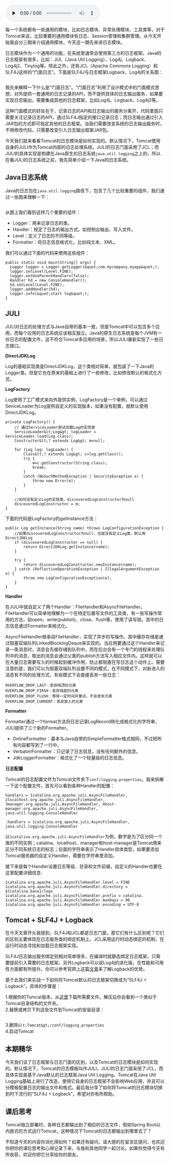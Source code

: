 <audio id="audio" title="31 | Logger组件：Tomcat的日志框架及实战" controls="" preload="none"><source id="mp3" src="https://static001.geekbang.org/resource/audio/06/7b/06f1a6e8d3084c0929d5d807504b9c7b.mp3"></audio>

每一个系统都有一些通用的模块，比如日志模块、异常处理模块、工具类等，对于Tomcat来说，比较重要的通用模块有日志、Session管理和集群管理。从今天开始我会分三期来介绍通用模块，今天这一期先来讲日志模块。

日志模块作为一个通用的功能，在系统里通常会使用第三方的日志框架。Java的日志框架有很多，比如：JUL（Java Util Logging）、Log4j、Logback、Log4j2、Tinylog等。除此之外，还有JCL（Apache Commons Logging）和SLF4J这样的“门面日志”。下面是SLF4J与日志框架Logback、Log4j的关系图：

<img src="https://static001.geekbang.org/resource/image/a2/2b/a263790cd53456273d50ab754063a72b.png" alt="">

我先来解释一下什么是“门面日志”。“门面日志”利用了设计模式中的门面模式思想，对外提供一套通用的日志记录的API，而不提供具体的日志输出服务，如果要实现日志输出，需要集成其他的日志框架，比如Log4j、Logback、Log4j2等。

这种门面模式的好处在于，记录日志的API和日志输出的服务分离开，代码里面只需要关注记录日志的API，通过SLF4J指定的接口记录日志；而日志输出通过引入JAR包的方式即可指定其他的日志框架。当我们需要改变系统的日志输出服务时，不用修改代码，只需要改变引入日志输出框架JAR包。

今天我们就来看看Tomcat的日志模块是如何实现的。默认情况下，Tomcat使用自身的JULI作为Tomcat内部的日志处理系统。JULI的日志门面采用了JCL；而JULI的具体实现是构建在Java原生的日志系统`java.util.logging`之上的，所以在看JULI的日志系统之前，我先简单介绍一下Java的日志系统。

## Java日志系统

Java的日志包在`java.util.logging`路径下，包含了几个比较重要的组件，我们通过一张图来理解一下：

<img src="https://static001.geekbang.org/resource/image/5a/1d/5aae1574eb4e0c33da06484011bb121d.png" alt="">

从图上我们看到这样几个重要的组件：

- Logger：用来记录日志的类。
- Handler：规定了日志的输出方式，如控制台输出、写入文件。
- Level：定义了日志的不同等级。
- Formatter：将日志信息格式化，比如纯文本、XML。

我们可以通过下面的代码来使用这些组件：

```
public static void main(String[] args) {
  Logger logger = Logger.getLogger(&quot;com.mycompany.myapp&quot;);
  logger.setLevel(Level.FINE);
  logger.setUseParentHandlers(false);
  Handler hd = new ConsoleHandler();
  hd.setLevel(Level.FINE);
  logger.addHandler(hd);
  logger.info(&quot;start log&quot;); 
}

```

## JULI

JULI对日志的处理方式与Java自带的基本一致，但是Tomcat中可以包含多个应用，而每个应用的日志系统应该相互独立。Java的原生日志系统是每个JVM有一份日志的配置文件，这不符合Tomcat多应用的场景，所以JULI重新实现了一些日志接口。

**DirectJDKLog**

Log的基础实现类是DirectJDKLog，这个类相对简单，就包装了一下Java的Logger类。但是它也在原来的基础上进行了一些修改，比如修改默认的格式化方式。

**LogFactory**

Log使用了工厂模式来向外提供实例，LogFactory是一个单例，可以通过SeviceLoader为Log提供自定义的实现版本，如果没有配置，就默认使用DirectJDKLog。

```
private LogFactory() {
    // 通过ServiceLoader尝试加载Log的实现类
    ServiceLoader&lt;Log&gt; logLoader = ServiceLoader.load(Log.class);
    Constructor&lt;? extends Log&gt; m=null;
    
    for (Log log: logLoader) {
        Class&lt;? extends Log&gt; c=log.getClass();
        try {
            m=c.getConstructor(String.class);
            break;
        }
        catch (NoSuchMethodException | SecurityException e) {
            throw new Error(e);
        }
    }
    
    //如何没有定义Log的实现类，discoveredLogConstructor为null
    discoveredLogConstructor = m;
}

```

下面的代码是LogFactory的getInstance方法：

```
public Log getInstance(String name) throws LogConfigurationException {
    //如果discoveredLogConstructor为null，也就没有定义Log类，默认用DirectJDKLog
    if (discoveredLogConstructor == null) {
        return DirectJDKLog.getInstance(name);
    }

    try {
        return discoveredLogConstructor.newInstance(name);
    } catch (ReflectiveOperationException | IllegalArgumentException e) {
        throw new LogConfigurationException(e);
    }
}

```

**Handler**

在JULI中就自定义了两个Handler：FileHandler和AsyncFileHandler。FileHandler可以简单地理解为一个在特定位置写文件的工具类，有一些写操作常用的方法，如open、write(publish)、close、flush等，使用了读写锁。其中的日志信息通过Formatter来格式化。

AsyncFileHandler继承自FileHandler，实现了异步的写操作。其中缓存存储是通过阻塞双端队列LinkedBlockingDeque来实现的。当应用要通过这个Handler来记录一条消息时，消息会先被存储到队列中，而在后台会有一个专门的线程来处理队列中的消息，取出的消息会通过父类的publish方法写入相应文件内。这样就可以在大量日志需要写入的时候起到缓冲作用，防止都阻塞在写日志这个动作上。需要注意的是，我们可以为阻塞双端队列设置不同的模式，在不同模式下，对新进入的消息有不同的处理方式，有些模式下会直接丢弃一些日志：

```
OVERFLOW_DROP_LAST：丢弃栈顶的元素 
OVERFLOW_DROP_FIRSH：丢弃栈底的元素 
OVERFLOW_DROP_FLUSH：等待一定时间并重试，不会丢失元素 
OVERFLOW_DROP_CURRENT：丢弃放入的元素

```

**Formatter**

Formatter通过一个format方法将日志记录LogRecord转化成格式化的字符串，JULI提供了三个新的Formatter。

- OnlineFormatter：基本与Java自带的SimpleFormatter格式相同，不过把所有内容都写到了一行中。
- VerbatimFormatter：只记录了日志信息，没有任何额外的信息。
- JdkLoggerFormatter：格式化了一个轻量级的日志信息。

**日志配置**

Tomcat的日志配置文件为Tomcat文件夹下`conf/logging.properties`。我来拆解一下这个配置文件，首先可以看到各种Handler的配置：

```
handlers = 1catalina.org.apache.juli.AsyncFileHandler, 2localhost.org.apache.juli.AsyncFileHandler, 3manager.org.apache.juli.AsyncFileHandler, 4host-manager.org.apache.juli.AsyncFileHandler, java.util.logging.ConsoleHandler

.handlers = 1catalina.org.apache.juli.AsyncFileHandler, java.util.logging.ConsoleHandler

```

以`1catalina.org.apache.juli.AsyncFileHandler`为例，数字是为了区分同一个类的不同实例；catalina、localhost、manager和host-manager是Tomcat用来区分不同系统日志的标志；后面的字符串表示了Handler具体类型，如果要添加Tomcat服务器的自定义Handler，需要在字符串里添加。

接下来是每个Handler设置日志等级、目录和文件前缀，自定义的Handler也要在这里配置详细信息:

```
1catalina.org.apache.juli.AsyncFileHandler.level = FINE
1catalina.org.apache.juli.AsyncFileHandler.directory = ${catalina.base}/logs
1catalina.org.apache.juli.AsyncFileHandler.prefix = catalina.
1catalina.org.apache.juli.AsyncFileHandler.maxDays = 90
1catalina.org.apache.juli.AsyncFileHandler.encoding = UTF-8

```

## Tomcat + SLF4J + Logback

在今天文章开头我提到，SLF4J和JCL都是日志门面，那它们有什么区别呢？它们的区别主要体现在日志服务类的绑定机制上。JCL采用运行时动态绑定的机制，在运行时动态寻找和加载日志框架实现。

SLF4J日志输出服务绑定则相对简单很多，在编译时就静态绑定日志框架，只需要提前引入需要的日志框架。另外Logback可以说Log4j的进化版，在性能和可用性方面都有所提升。你可以参考官网上这篇[文章](https://logback.qos.ch/reasonsToSwitch.html)来了解Logback的优势。

基于此我们来实战一下如何将Tomcat默认的日志框架切换成为“SLF4J + Logback”。具体的步骤是：

1.根据你的Tomcat版本，从[这里](https://github.com/tomcat-slf4j-logback/tomcat-slf4j-logback/releases)下载所需要文件。解压后你会看到一个类似于Tomcat目录结构的文件夹。<br>
2.替换或拷贝下列这些文件到Tomcat的安装目录：

<img src="https://static001.geekbang.org/resource/image/09/17/09c024a49b055a86c961ea4a3beb6717.jpg" alt="">

3.删除`&lt;Tomcat&gt;/conf/logging.properties`<br>
4.启动Tomcat

## 本期精华

今天我们谈了日志框架与日志门面的区别，以及Tomcat的日志模块是如何实现的。默认情况下，Tomcat的日志模板叫作JULI，JULI的日志门面采用了JCL，而具体实现是基于Java默认的日志框架Java Util Logging，Tomcat在Java Util Logging基础上进行了改造，使得它自身的日志框架不会影响Web应用，并且可以分模板配置日志的输出文件和格式。最后我分享了如何将Tomcat的日志模块切换到时下流行的“SLF4J + Logback”，希望对你有所帮助。

## 课后思考

Tomcat独立部署时，各种日志都输出到了相应的日志文件，假如Spring  Boot以内嵌式的方式运行Tomcat，这种情况下Tomcat的日志都输出到哪里去了？

不知道今天的内容你消化得如何？如果还有疑问，请大胆的在留言区提问，也欢迎你把你的课后思考和心得记录下来，与我和其他同学一起讨论。如果你觉得今天有所收获，欢迎你把它分享给你的朋友。


